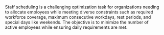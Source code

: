 Staff scheduling is a challenging optimization task for organizations needing to allocate
employees while meeting diverse constraints such as required workforce coverage, maximum
consecutive workdays, rest periods, and special days like weekends. The objective is to
minimize the number of active employees while ensuring daily requirements are met.
